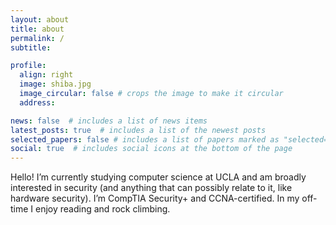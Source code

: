 ```yaml
---
layout: about
title: about
permalink: /
subtitle: 

profile:
  align: right
  image: shiba.jpg
  image_circular: false # crops the image to make it circular
  address:

news: false  # includes a list of news items
latest_posts: true  # includes a list of the newest posts
selected_papers: false # includes a list of papers marked as "selected={true}"
social: true  # includes social icons at the bottom of the page
---
```


Hello! I’m currently studying computer science at UCLA and am broadly interested in security (and anything that can possibly relate to it, like hardware security). I’m CompTIA Security+ and CCNA-certified. In my off-time I enjoy reading and rock climbing.
